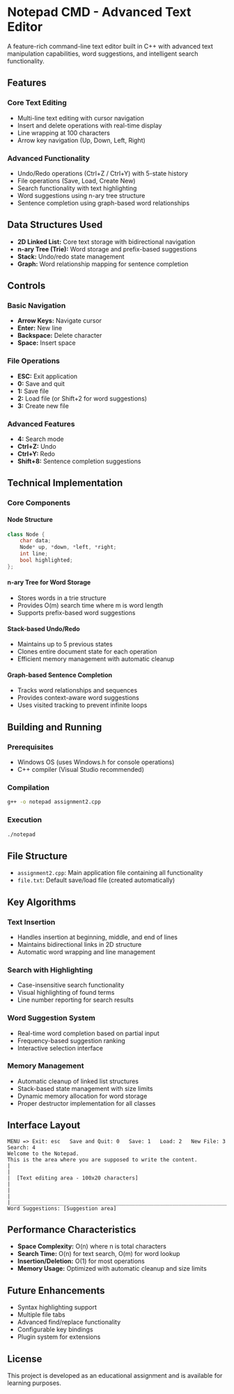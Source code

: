 # Notepad CMD - Advanced Text Editor

A feature-rich command-line text editor built in C++ with advanced text manipulation capabilities, word suggestions, and intelligent search functionality.

## Features

### Core Text Editing
- Multi-line text editing with cursor navigation
- Insert and delete operations with real-time display
- Line wrapping at 100 characters
- Arrow key navigation (Up, Down, Left, Right)

### Advanced Functionality
- Undo/Redo operations (Ctrl+Z / Ctrl+Y) with 5-state history
- File operations (Save, Load, Create New)
- Search functionality with text highlighting
- Word suggestions using n-ary tree structure
- Sentence completion using graph-based word relationships

## Data Structures Used
- **2D Linked List:** Core text storage with bidirectional navigation
- **n-ary Tree (Trie):** Word storage and prefix-based suggestions
- **Stack:** Undo/redo state management
- **Graph:** Word relationship mapping for sentence completion

## Controls

### Basic Navigation
- **Arrow Keys:** Navigate cursor
- **Enter:** New line
- **Backspace:** Delete character
- **Space:** Insert space

### File Operations
- **ESC:** Exit application
- **0:** Save and quit
- **1:** Save file
- **2:** Load file (or Shift+2 for word suggestions)
- **3:** Create new file

### Advanced Features
- **4:** Search mode
- **Ctrl+Z:** Undo
- **Ctrl+Y:** Redo
- **Shift+8:** Sentence completion suggestions

## Technical Implementation

### Core Components

#### Node Structure
```cpp
class Node {
    char data;
    Node* up, *down, *left, *right;
    int line;
    bool highlighted;
};
```

#### n-ary Tree for Word Storage
- Stores words in a trie structure
- Provides O(m) search time where m is word length
- Supports prefix-based word suggestions

#### Stack-based Undo/Redo
- Maintains up to 5 previous states
- Clones entire document state for each operation
- Efficient memory management with automatic cleanup

#### Graph-based Sentence Completion
- Tracks word relationships and sequences
- Provides context-aware word suggestions
- Uses visited tracking to prevent infinite loops

## Building and Running

### Prerequisites
- Windows OS (uses Windows.h for console operations)
- C++ compiler (Visual Studio recommended)

### Compilation
```bash
g++ -o notepad assignment2.cpp
```

### Execution
```bash
./notepad
```

## File Structure
- `assignment2.cpp`: Main application file containing all functionality
- `file.txt`: Default save/load file (created automatically)

## Key Algorithms

### Text Insertion
- Handles insertion at beginning, middle, and end of lines
- Maintains bidirectional links in 2D structure
- Automatic word wrapping and line management

### Search with Highlighting
- Case-insensitive search functionality
- Visual highlighting of found terms
- Line number reporting for search results

### Word Suggestion System
- Real-time word completion based on partial input
- Frequency-based suggestion ranking
- Interactive selection interface

### Memory Management
- Automatic cleanup of linked list structures
- Stack-based state management with size limits
- Dynamic memory allocation for word storage
- Proper destructor implementation for all classes

## Interface Layout

```
MENU => Exit: esc   Save and Quit: 0   Save: 1   Load: 2   New File: 3   Search: 4
Welcome to the Notepad.
This is the area where you are supposed to write the content.
|                                                                                                    |
|  [Text editing area - 100x20 characters]                                                           |
|                                                                                                    |
|____________________________________________________________________________________________________|
Word Suggestions: [Suggestion area]
```

## Performance Characteristics
- **Space Complexity:** O(n) where n is total characters
- **Search Time:** O(n) for text search, O(m) for word lookup
- **Insertion/Deletion:** O(1) for most operations
- **Memory Usage:** Optimized with automatic cleanup and size limits

## Future Enhancements
- Syntax highlighting support
- Multiple file tabs
- Advanced find/replace functionality
- Configurable key bindings
- Plugin system for extensions

## License
This project is developed as an educational assignment and is available for learning purposes.
